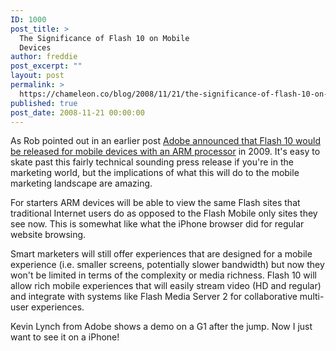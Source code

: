 ```yaml
---
ID: 1000
post_title: >
  The Significance of Flash 10 on Mobile
  Devices
author: freddie
post_excerpt: ""
layout: post
permalink: >
  https://chameleon.co/blog/2008/11/21/the-significance-of-flash-10-on-mobile-devices/
published: true
post_date: 2008-11-21 00:00:00
---
```

As Rob pointed out in an earlier post <a href="https://www.adobe.com/aboutadobe/pressroom/pressreleases/200811/111708ARMAdobeFlash.html" target="_blank" rel="noopener noreferrer">Adobe announced that Flash 10 would be released for mobile devices with an ARM processor</a> in 2009. It's easy to skate past this fairly technical sounding press release if you're in the marketing world, but the implications of what this will do to the mobile marketing landscape are amazing.

For starters ARM devices will be able to view the same Flash sites that traditional Internet users do as opposed to the Flash Mobile only sites they see now. This is somewhat like what the iPhone browser did for regular website browsing.

Smart marketers will still offer experiences that are designed for a mobile experience (i.e. smaller screens, potentially slower bandwidth) but now they won't be limited in terms of the complexity or media richness. Flash 10 will allow rich mobile experiences that will easily stream video (HD and regular) and integrate with systems like Flash Media Server 2 for collaborative multi-user experiences.

Kevin Lynch from Adobe shows a demo on a G1 after the jump. Now I just want to see it on a iPhone!

<!--more-->

<object width="425" height="344" classid="clsid:d27cdb6e-ae6d-11cf-96b8-444553540000" codebase="https://download.macromedia.com/pub/shockwave/cabs/flash/swflash.cab#version=6,0,40,0"><param name="allowFullScreen" value="true" /><param name="allowscriptaccess" value="always" /><param name="src" value="https://www.youtube.com/v/hWyLr1M0rMM&amp;hl=en&amp;fs=1" /><embed type="application/x-shockwave-flash" width="425" height="344" src="https://www.youtube.com/v/hWyLr1M0rMM&amp;hl=en&amp;fs=1" allowscriptaccess="always" allowfullscreen="allowfullscreen" /></object>